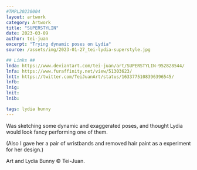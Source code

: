 ```yaml
---
#TMPL20230004
layout: artwork
category: Artwork
title: "SUPERSTYLIN"
date: 2023-03-09
author: tei-juan
excerpt: "Trying dynamic poses on Lydia"
source: /assets/img/2023-01-27_tei-lydia-superstyle.jpg

## Links ##
lnda: https://www.deviantart.com/tei-juan/art/SUPERSTYLIN-952828544/
lnfa: https://www.furaffinity.net/view/51303623/ 
lntt: https://twitter.com/TeiJuanArt/status/1633775108396396545/
lnfb: 
lnig: 
lnit: 
lnib: 

tags: lydia bunny
---
```


Was sketching some dynamic and exaggerated poses, and thought Lydia would look fancy performing one of them.

(Also I gave her a pair of wristbands and removed hair paint as a experiment for her design.)

Art and Lydia Bunny © Tei-Juan. 
